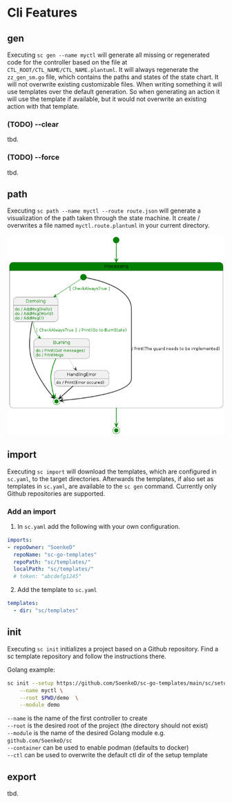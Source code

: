 # Cli Features


## gen
Executing `sc gen --name myctl` will generate 
all missing or regenerated code for the controller
based on the file at `CTL_ROOT/CTL_NAME/CTL_NAME.plantuml`.
It will always regenerate the `zz_gen_sm.go` file, 
which contains the paths and states of the state chart. 
It will not overwrite existing customizable files. 
When writing something it will use templates over the default generation.
So when generating an action it will use the template if available,
but it would not overwrite an existing action with that template.  

### (TODO) --clear
tbd.

### (TODO) --force
tbd.

## path
Executing `sc path --name myctl --route route.json` will generate
a visualization of the path taken through the state machine. 
It create / overwrites a file named `myctl.route.plantuml` 
in your current directory. 

![Example output](imgs/feature_log_example.png)


## import
Executing `sc import` will download the templates,
which are configured in `sc.yaml`,
to the target directories.
Afterwards the templates,
if also set as templates in `sc.yaml`,
are available to the `sc gen` command.
Currently only Github repositories are supported. 

### Add an import
1. In `sc.yaml` add the following with your own configuration.
```yaml
imports:
- repoOwner: "SoenkeD"
  repoName: "sc-go-templates"
  repoPath: "sc/templates/"
  localPath: "sc/templates/"
  # token: "abcdefg1245"
```

2. Add the template to `sc.yaml`
```yaml
templates:
  - dir: "sc/templates"
```
## init
Executing `sc init` initializes a project
based on a Github repository.
Find a sc template repository and
follow the instructions there. 

Golang example:
```bash
sc init --setup https://github.com/SoenkeD/sc-go-templates/main/sc/setup \
	--name myctl \
	--root $PWD/demo  \
	--module demo
```
`--name` is the name of the first controller to create \
`--root` is the desired root of the project (the directory should not exist) \
`--module` is the name of the desired Golang module e.g. `github.com/SoenkeD/sc` \
`--container` can be used to enable podman (defaults to docker) \
`--ctl` can be used to overwrite the default ctl dir of the setup template

## export
tbd.